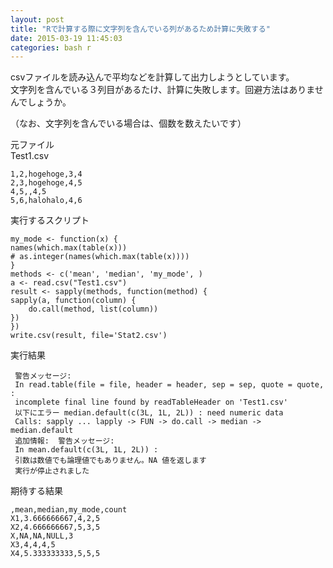 ```yaml
---
layout: post
title: "Rで計算する際に文字列を含んでいる列があるため計算に失敗する"
date: 2015-03-19 11:45:03
categories: bash r
---
```

<p>csvファイルを読み込んで平均などを計算して出力しようとしています。<br>
文字列を含んでいる３列目があるたけ、計算に失敗します。回避方法はありませんでしょうか。</p>

<p>（なお、文字列を含んでいる場合は、個数を数えたいです）</p>

<p>元ファイル<br>
Test1.csv</p>

<pre><code>1,2,hogehoge,3,4
2,3,hogehoge,4,5
4,5,,4,5
5,6,halohalo,4,6
</code></pre>

<p>実行するスクリプト</p>

<pre><code>my_mode &lt;- function(x) {
names(which.max(table(x)))
# as.integer(names(which.max(table(x)))) 
}
methods &lt;- c('mean', 'median', 'my_mode', )
a &lt;- read.csv("Test1.csv")
result &lt;- sapply(methods, function(method) {
sapply(a, function(column) {
    do.call(method, list(column))
})
})
write.csv(result, file='Stat2.csv')
</code></pre>

<p>実行結果</p>

<pre><code> 警告メッセージ: 
 In read.table(file = file, header = header, sep = sep, quote = quote,  :
 incomplete final line found by readTableHeader on 'Test1.csv'
 以下にエラー median.default(c(3L, 1L, 2L)) : need numeric data
 Calls: sapply ... lapply -&gt; FUN -&gt; do.call -&gt; median -&gt; median.default
 追加情報:  警告メッセージ: 
 In mean.default(c(3L, 1L, 2L)) :
 引数は数値でも論理値でもありません。NA 値を返します 
 実行が停止されました 
</code></pre>

<p>期待する結果</p>

<pre><code>,mean,median,my_mode,count
X1,3.666666667,4,2,5
X2,4.666666667,5,3,5
X,NA,NA,NULL,3
X3,4,4,4,5
X4,5.333333333,5,5,5
</code></pre>

